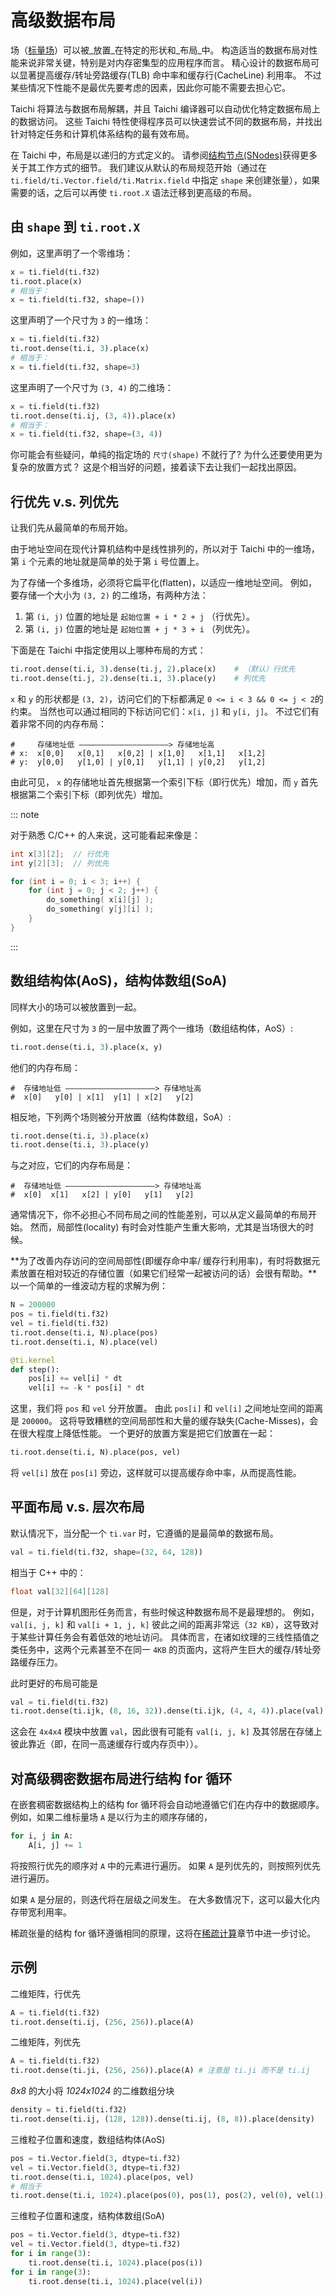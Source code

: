# 高级数据布局

场（[标量场](../api/scalar_field.md)）可以被_放置_在特定的形状和_布局_中。 构造适当的数据布局对性能来说非常关键，特别是对内存密集型的应用程序而言。 精心设计的数据布局可以显著提高缓存/转址旁路缓存(TLB) 命中率和缓存行(CacheLine) 利用率。 不过某些情况下性能不是最优先要考虑的因素，因此你可能不需要去担心它。

Taichi 将算法与数据布局解耦，并且 Taichi 编译器可以自动优化特定数据布局上的数据访问。 这些 Taichi 特性使得程序员可以快速尝试不同的数据布局，并找出针对特定任务和计算机体系结构的最有效布局。

在 Taichi 中，布局是以递归的方式定义的。 请参阅[结构节点(SNodes)](../api/snode.md)获得更多关于其工作方式的细节。 我们建议从默认的布局规范开始（通过在 `ti.field/ti.Vector.field/ti.Matrix.field` 中指定 `shape` 来创建张量），如果需要的话，之后可以再使 `ti.root.X` 语法迁移到更高级的布局。

## 由 `shape` 到 `ti.root.X`

例如，这里声明了一个零维场：

```python {1-2}
x = ti.field(ti.f32)
ti.root.place(x)
# 相当于：
x = ti.field(ti.f32, shape=())
```

这里声明了一个尺寸为 `3` 的一维场：

```python {1-2}
x = ti.field(ti.f32)
ti.root.dense(ti.i, 3).place(x)
# 相当于：
x = ti.field(ti.f32, shape=3)
```

这里声明了一个尺寸为 `(3, 4)` 的二维场：

```python {1-2}
x = ti.field(ti.f32)
ti.root.dense(ti.ij, (3, 4)).place(x)
# 相当于：
x = ti.field(ti.f32, shape=(3, 4))
```

你可能会有些疑问，单纯的指定场的 `尺寸(shape)` 不就行了? 为什么还要使用更为复杂的放置方式？ 这是个相当好的问题，接着读下去让我们一起找出原因。

## 行优先 v.s. 列优先

让我们先从最简单的布局开始。

由于地址空间在现代计算机结构中是线性排列的，所以对于 Taichi 中的一维场，第 `i` 个元素的地址就是简单的处于第 `i` 号位置上。

为了存储一个多维场，必须将它扁平化(flatten)，以适应一维地址空间。 例如，要存储一个大小为 `(3, 2)` 的二维场，有两种方法：

1.  第 `(i, j)` 位置的地址是 `起始位置 + i * 2 + j` （行优先）。
2.  第 `(i, j)` 位置的地址是 `起始位置 + j * 3 + i` （列优先）。

下面是在 Taichi 中指定使用以上哪种布局的方式：

```python
ti.root.dense(ti.i, 3).dense(ti.j, 2).place(x)    # （默认）行优先
ti.root.dense(ti.j, 2).dense(ti.i, 3).place(y)    # 列优先
```

`x` 和 `y` 的形状都是 `(3, 2)`，访问它们的下标都满足 `0 <= i < 3 && 0 <= j < 2`的约束。 当然也可以通过相同的下标访问它们：`x[i, j]` 和 `y[i, j]`。 不过它们有着非常不同的内存布局：

```
#     存储地址低 ————————————————————> 存储地址高
# x:  x[0,0]   x[0,1]   x[0,2] | x[1,0]   x[1,1]   x[1,2]
# y:  y[0,0]   y[1,0] | y[0,1]   y[1,1] | y[0,2]   y[1,2]
```

由此可见， `x` 的存储地址首先根据第一个索引下标（即行优先）增加，而 `y` 首先根据第二个索引下标（即列优先）增加。

::: note

对于熟悉 C/C++ 的人来说，这可能看起来像是：

```c
int x[3][2];  // 行优先
int y[2][3];  // 列优先

for (int i = 0; i < 3; i++) {
    for (int j = 0; j < 2; j++) {
        do_something( x[i][j] );
        do_something( y[j][i] );
    }
}
```

:::

## 数组结构体(AoS)，结构体数组(SoA)

同样大小的场可以被放置到一起。

例如，这里在尺寸为 `3` 的一层中放置了两个一维场（数组结构体，AoS）:

```python
ti.root.dense(ti.i, 3).place(x, y)
```

他们的内存布局：

```
#  存储地址低 ————————————————————> 存储地址高
#  x[0]   y[0] | x[1]  y[1] | x[2]   y[2]
```

相反地，下列两个场则被分开放置（结构体数组，SoA）:

```python
ti.root.dense(ti.i, 3).place(x)
ti.root.dense(ti.i, 3).place(y)
```

与之对应，它们的内存布局是：

```
#  存储地址低 ————————————————————> 存储地址高
#  x[0]  x[1]   x[2] | y[0]   y[1]   y[2]
```

通常情况下，你不必担心不同布局之间的性能差别，可以从定义最简单的布局开始。 然而，局部性(locality) 有时会对性能产生重大影响，尤其是当场很大的时候。

**为了改善内存访问的空间局部性(即缓存命中率/ 缓存行利用率)，有时将数据元素放置在相对较近的存储位置（如果它们经常一起被访问的话）会很有帮助。**以一个简单的一维波动方程的求解为例：

```python
N = 200000
pos = ti.field(ti.f32)
vel = ti.field(ti.f32)
ti.root.dense(ti.i, N).place(pos)
ti.root.dense(ti.i, N).place(vel)

@ti.kernel
def step():
    pos[i] += vel[i] * dt
    vel[i] += -k * pos[i] * dt
```

这里，我们将 `pos` 和 `vel` 分开放置。 由此 `pos[i]` 和 `vel[i]` 之间地址空间的距离是 `200000`。 这将导致糟糕的空间局部性和大量的缓存缺失(Cache-Misses)，会在很大程度上降低性能。 一个更好的放置方案是把它们放置在一起：

```python
ti.root.dense(ti.i, N).place(pos, vel)
```

将 `vel[i]` 放在 `pos[i]` 旁边，这样就可以提高缓存命中率，从而提高性能。

## 平面布局 v.s. 层次布局

默认情况下，当分配一个 `ti.var` 时，它遵循的是最简单的数据布局。

```python
val = ti.field(ti.f32, shape=(32, 64, 128))
```

相当于 C++ 中的：

```cpp
float val[32][64][128]
```

但是，对于计算机图形任务而言，有些时候这种数据布局不是最理想的。 例如，`val[i, j, k]` 和 `val[i + 1, j, k]` 彼此之间的距离非常远（`32 KB`），这导致对于某些计算任务会有着低效的地址访问。 具体而言，在诸如纹理的三线性插值之类任务中，这两个元素甚至不在同一 `4KB` 的页面内，这将产生巨大的缓存/转址旁路缓存压力。

此时更好的布局可能是

```python
val = ti.field(ti.f32)
ti.root.dense(ti.ijk, (8, 16, 32)).dense(ti.ijk, (4, 4, 4)).place(val)
```

这会在 `4x4x4` 模块中放置 `val`，因此很有可能有 `val[i, j, k]` 及其邻居在存储上彼此靠近（即，在同一高速缓存行或内存页中））。

## 对高级稠密数据布局进行结构 for 循环

在嵌套稠密数据结构上的结构 for 循环将会自动地遵循它们在内存中的数据顺序。 例如，如果二维标量场 `A` 是以行为主的顺序存储的，

```python
for i, j in A:
    A[i, j] += 1
```

将按照行优先的顺序对 `A` 中的元素进行遍历。 如果 `A` 是列优先的，则按照列优先进行遍历。

如果 `A` 是分层的，则迭代将在层级之间发生。 在大多数情况下，这可以最大化内存带宽利用率。

稀疏张量的结构 for 循环遵循相同的原理，这将在[稀疏计算](./sparse.md)章节中进一步讨论。

## 示例

二维矩阵，行优先

```python
A = ti.field(ti.f32)
ti.root.dense(ti.ij, (256, 256)).place(A)
```

二维矩阵，列优先

```python
A = ti.field(ti.f32)
ti.root.dense(ti.ji, (256, 256)).place(A) # 注意是 ti.ji 而不是 ti.ij
```

_8x8_ 的大小将 _1024x1024_ 的二维数组分块

```python
density = ti.field(ti.f32)
ti.root.dense(ti.ij, (128, 128)).dense(ti.ij, (8, 8)).place(density)
```

三维粒子位置和速度，数组结构体(AoS)

```python
pos = ti.Vector.field(3, dtype=ti.f32)
vel = ti.Vector.field(3, dtype=ti.f32)
ti.root.dense(ti.i, 1024).place(pos, vel)
# 相当于
ti.root.dense(ti.i, 1024).place(pos(0), pos(1), pos(2), vel(0), vel(1), vel(2))
```

三维粒子位置和速度，结构体数组(SoA)

```python
pos = ti.Vector.field(3, dtype=ti.f32)
vel = ti.Vector.field(3, dtype=ti.f32)
for i in range(3):
    ti.root.dense(ti.i, 1024).place(pos(i))
for i in range(3):
    ti.root.dense(ti.i, 1024).place(vel(i))
```
